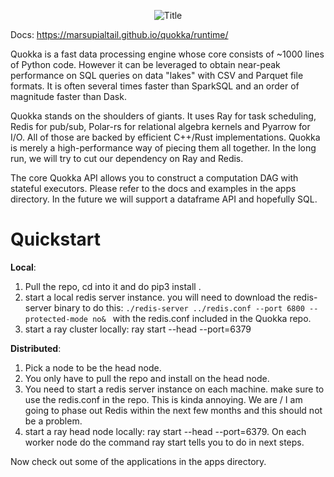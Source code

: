 <p align="center">
  <img src="https://github.com/marsupialtail/quokka/blob/master/docs/quokka-banner.png?raw=true" alt="Title"/>
</p>

Docs: https://marsupialtail.github.io/quokka/runtime/

Quokka is a fast data processing engine whose core consists of ~1000 lines of Python code. However it can be leveraged to obtain near-peak performance on SQL queries on data "lakes" with CSV and Parquet file formats. It is often several times faster than SparkSQL and an order of magnitude faster than Dask.

Quokka stands on the shoulders of giants. It uses Ray for task scheduling, Redis for pub/sub, Polar-rs for relational algebra kernels and Pyarrow for I/O. All of those are backed by efficient C++/Rust implementations. Quokka is merely a high-performance way of piecing them all together. In the long run, we will try to cut our dependency on Ray and Redis.

The core Quokka API allows you to construct a computation DAG with stateful executors. Please refer to the docs and examples in the apps directory. In the future we will support a dataframe API and hopefully SQL.

# Quickstart

**Local**: 
1) Pull the repo, cd into it and do pip3 install .
2) start a local redis server instance. you will need to download the redis-server binary to do this: 
```./redis-server ../redis.conf --port 6800 --protected-mode no& ``` with the redis.conf included in the Quokka repo.
4) start a ray cluster locally: ray start --head --port=6379


**Distributed**:
1) Pick a node to be the head node.
2) You only have to pull the repo and install on the head node.
3) You need to start a redis server instance on each machine. make sure to use the redis.conf in the repo. This is kinda annoying. We are / I am going to phase out Redis within the next few months and this should not be a problem.
4) start a ray head node locally: ray start --head --port=6379. On each worker node do the command ray start tells you to do in next steps.

Now check out some of the applications in the apps directory.
